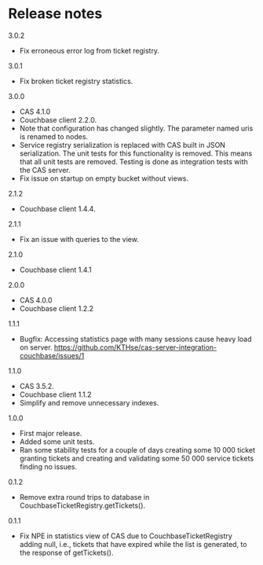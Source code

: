 Release notes
=============

3.0.2
* Fix erroneous error log from ticket registry.

3.0.1
* Fix broken ticket registry statistics.

3.0.0

* CAS 4.1.0
* Couchbase client 2.2.0.
* Note that configuration has changed slightly. The parameter named uris is 
  renamed to nodes.
* Service registry serialization is replaced with CAS built in JSON serialization.
  The unit tests for this functionality is removed. This means that all unit tests
  are removed. Testing is done as integration tests with the CAS server.
* Fix issue on startup on empty bucket without views.

2.1.2

* Couchbase client 1.4.4.


2.1.1

* Fix an issue with queries to the view.

2.1.0

* Couchbase client 1.4.1

2.0.0

* CAS 4.0.0
* Couchbase client 1.2.2

1.1.1

* Bugfix: Accessing statistics page with many sessions cause heavy
  load on server.
  https://github.com/KTHse/cas-server-integration-couchbase/issues/1

1.1.0

* CAS 3.5.2.
* Couchbase client 1.1.2
* Simplify and remove unnecessary indexes.

1.0.0

* First major release.
* Added some unit tests.
* Ran some stability tests for a couple of days creating some
  10 000 ticket granting tickets and creating and validating
  some 50 000 service tickets finding no issues.

0.1.2

* Remove extra round trips to database in CouchbaseTicketRegistry.getTickets().

0.1.1

* Fix NPE in statistics view of CAS due to CouchbaseTicketRegistry adding
  null, i.e., tickets that have expired while the list is generated, to
  the response of getTickets().
